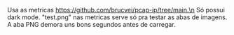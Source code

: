 Usa as metricas https://github.com/brucvei/pcap-ip/tree/main.\n
Só possui dark mode.
"test.png" nas metricas serve só pra testar as abas de imagens.
A aba PNG demora uns bons segundos antes de carregar.
